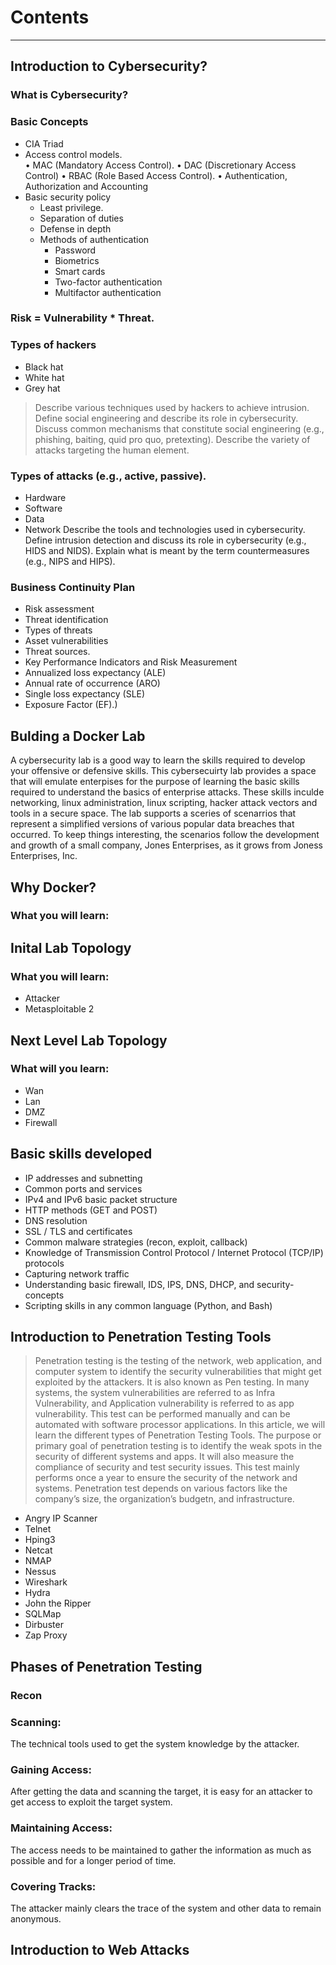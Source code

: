 # Contents
---
## Introduction to Cybersecurity?

### What is Cybersecurity?

### Basic Concepts
* CIA Triad
* Access control models.  
  •	MAC (Mandatory Access Control). 
  •	DAC (Discretionary Access Control)
  •	RBAC (Role Based Access Control).
  •	Authentication, Authorization and Accounting
* Basic security policy
  * Least privilege.
  * Separation of duties
  * Defense in depth
  * Methods of authentication 
    * Password
    * Biometrics
    * Smart cards
    * Two-factor authentication
    * Multifactor authentication
### Risk = Vulnerability * Threat.

### Types of hackers
* Black hat
* White hat
* Grey hat
> Describe various techniques used by hackers to achieve intrusion.
Define social engineering and describe its role in cybersecurity.
Discuss common mechanisms that constitute social engineering (e.g., phishing, baiting, quid pro quo, pretexting).
Describe the variety of attacks targeting the human element.

### Types of attacks (e.g., active, passive).
*	Hardware
*	Software
*	Data
*	Network
Describe the tools and technologies used in cybersecurity.
Define intrusion detection and discuss its role in cybersecurity (e.g., HIDS and NIDS).
Explain what is meant by the term countermeasures (e.g., NIPS and HIPS).

### Business Continuity Plan
*	Risk assessment
  * Threat identification
  * Types of threats
  * Asset vulnerabilities
  * Threat sources.
*	Key Performance Indicators and Risk Measurement
  * Annualized loss expectancy (ALE)
  * Annual rate of occurrence (ARO)
  * Single loss expectancy (SLE)
  * Exposure Factor (EF).)

## Bulding a Docker Lab

A cybersecurity lab is a good way to learn the skills required to develop your offensive or defensive skills. This cybersecuirty lab provides a space that will emulate enterpises for the purpose of learning the basic skills required to understand the basics of enterprise attacks. These skills inculde networking, linux administration, linux scripting, hacker attack vectors and tools in a secure space. The lab supports a sceries of scenarrios that represent a simplified versions of various popular data breaches that occurred. To keep things interesting, the scenarios follow the development and growth of a small company, Jones Enterprises, as it grows from Joness Enterprises, Inc.

## Why Docker?

### What you will learn:

## Inital Lab Topology

### What you will learn:
* Attacker
* Metasploitable 2
## Next Level Lab Topology

### What will you learn:
* Wan
* Lan
* DMZ
* Firewall 

## Basic skills developed
* IP addresses and subnetting
* Common ports and services
* IPv4 and IPv6 basic packet structure
* HTTP methods (GET and POST)
* DNS resolution
* SSL / TLS and certificates
* Common malware strategies (recon, exploit, callback)
* Knowledge of Transmission Control Protocol / Internet Protocol (TCP/IP) protocols
* Capturing network traffic
* Understanding basic firewall, IDS, IPS, DNS, DHCP, and security-concepts
* Scripting skills in any common language (Python, and Bash)


## Introduction to Penetration Testing Tools

> Penetration testing is the testing of the network, web application, and computer system to identify the security vulnerabilities that might get exploited by the attackers. It is also known as Pen testing. In many systems, the system vulnerabilities are referred to as Infra Vulnerability, and Application vulnerability is referred to as app vulnerability. This test can be performed manually and can be automated with software processor applications. In this article, we will learn the different types of Penetration Testing Tools. The purpose or primary goal of penetration testing is to identify the weak spots in the security of different systems and apps. It will also measure the compliance of security and test security issues. This test mainly performs once a year to ensure the security of the network and systems. Penetration test depends on various factors like the company’s size, the organization’s budgetn, and infrastructure.

* Angry IP Scanner
* Telnet
* Hping3
* Netcat
* NMAP
* Nessus
* Wireshark
* Hydra
* John the Ripper
* SQLMap
* Dirbuster
* Zap Proxy
## Phases of Penetration Testing
### Recon
### Scanning: 
The technical tools used to get the system knowledge by the attacker.
### Gaining Access: 
After getting the data and scanning the target, it is easy for an attacker to get access to exploit the target system.
### Maintaining Access: 
The access needs to be maintained to gather the information as much as possible and for a longer period of time.
### Covering Tracks: 
The attacker mainly clears the trace of the system and other data to remain anonymous.

## Introduction to Web Attacks


